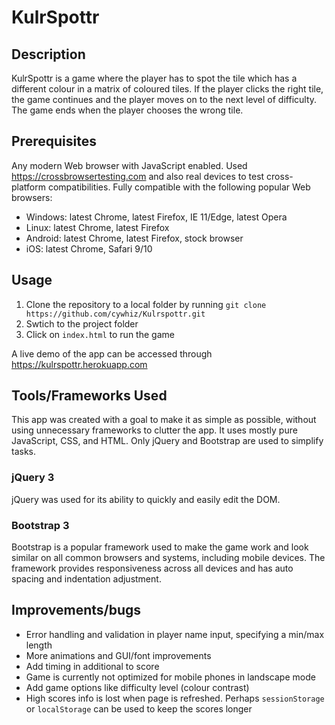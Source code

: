 # KulrSpottr

## Description
KulrSpottr is a game where the player has to spot the tile which has a different colour in a matrix of coloured tiles. If the player clicks the right tile, the game continues and the player moves on to the next level of difficulty. The game ends when the player chooses the wrong tile.

## Prerequisites
Any modern Web browser with JavaScript enabled. Used https://crossbrowsertesting.com and also real devices to test cross-platform compatibilities. Fully compatible with the following popular Web browsers:
* Windows: latest Chrome, latest Firefox, IE 11/Edge, latest Opera
* Linux: latest Chrome, latest Firefox
* Android: latest Chrome, latest Firefox, stock browser
* iOS: latest Chrome, Safari 9/10

## Usage
1. Clone the repository to a local folder by running `git clone https://github.com/cywhiz/Kulrspottr.git`
2. Swtich to the project folder
3. Click on `index.html` to run the game

A live demo of the app can be accessed through https://kulrspottr.herokuapp.com

## Tools/Frameworks Used
This app was created with a goal to make it as simple as possible, without using unnecessary frameworks to clutter the app. It uses mostly pure JavaScript, CSS, and HTML. Only jQuery and Bootstrap are used to simplify tasks.

### jQuery 3
jQuery was used for its ability to quickly and easily edit the DOM.

### Bootstrap 3
Bootstrap is a popular framework used to make the game work and look similar on all common browsers and systems, including mobile devices. The framework provides responsiveness across all devices and has auto spacing and indentation adjustment.

## Improvements/bugs
- Error handling and validation in player name input, specifying a min/max length
- More animations and GUI/font improvements
- Add timing in additional to score
- Game is currently not optimized for mobile phones in landscape mode
- Add game options like difficulty level (colour contrast)
- High scores info is lost when page is refreshed. Perhaps `sessionStorage` or `localStorage` can be used to keep the scores longer
